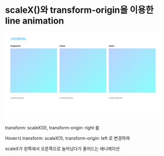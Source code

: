 # scaleX()와 transform-origin을 이용한 line animation

![line animation](./line_animation.gif)

transform: scaleX(0), transform-origin: right 를

Hover시 transform: scaleX(1), transform-origin: left 로 변경하여

scaleX가 왼쪽에서 오른쪽으로 늘어났다가 줄어드는 애니메이션
